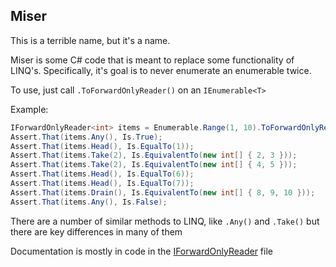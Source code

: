 ## Miser

This is a terrible name, but it's a name.

Miser is some C# code that is meant to replace some functionality of LINQ's. Specifically, it's goal is to never enumerate an enumerable twice.

To use, just call `.ToForwardOnlyReader()` on an `IEnumerable<T>`

Example:
```csharp
IForwardOnlyReader<int> items = Enumerable.Range(1, 10).ToForwardOnlyReader();
Assert.That(items.Any(), Is.True);
Assert.That(items.Head(), Is.EqualTo(1));
Assert.That(items.Take(2), Is.EquivalentTo(new int[] { 2, 3 }));
Assert.That(items.Take(2), Is.EquivalentTo(new int[] { 4, 5 }));
Assert.That(items.Head(), Is.EqualTo(6));
Assert.That(items.Head(), Is.EqualTo(7));
Assert.That(items.Drain(), Is.EquivalentTo(new int[] { 8, 9, 10 }));
Assert.That(items.Any(), Is.False);
```

There are a number of similar methods to LINQ, like `.Any()` and `.Take()` but there are key differences in many of them

Documentation is mostly in code in the [IForwardOnlyReader<T>](src/IForwardOnlyReader.cs) file